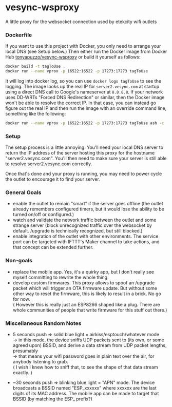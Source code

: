# vesync-wsproxy
A little proxy for the websocket connection used by etekcity wifi outlets

### Dockerfile

If you want to use this project with Docker, you only need to arrange your local DNS (see Setup below.) Then either run the Docker image from Docker Hub [tonyapuzzo/vesync-wsproxy](https://hub.docker.com/r/tonyapuzzo/vesync-wsproxy/) or build it yourself as follows:

```bash
docker build -t tagToUse .
docker run --name vprox -p 16522:16522 -p 17273:17273 tagToUse
```

It will log into docker log, so you can use `docker logs tagToUse` to see the logging.  The image looks up the real IP for `server2.vesync.com` at startup using a direct DNS call to Google's nameserver at `8.8.8.8`.  If your network uses DD-WRTs "Forced DNS Redirection" or similar, then the Docker image won't be able to resolve the correct IP.  In that case, you can instead go figure out the real IP and then run the image with an override command line, something like the following:

```bash
docker run --name vprox -p 16522:16522 -p 17273:17273 tagToUse ash -c 'REMOTE_IP=34.204.178.244 npm run build:live'
```

### Setup

The setup process is a little annoying. You'll need your local DNS server to return 
the IP address of the server hosting this proxy for the hostname "server2.vesync.com".
You'll then need to make sure your server is still able to resolve server2.vesync.com correctly.  

Once that's done and your proxy is running, you may need to power cycle the outlet to encourage it 
to find your server.

### General Goals
- enable the outlet to remain "smart" if the server goes offline (the outlet already remembers configured timers, but it would lose the ability to be turned on/off or configured.)  
- watch and validate the network traffic between the outlet and some strange server (block unrecognized traffic over the websocket by default. /upgrade is technically recognized, but still blocked.)  
- enable integration of the outlet with other environments. The service port can be targeted with IFTTT's Maker channel to take actions, and that concept can be extended further.

### Non-goals
- replace the mobile app. Yes, it's a quirky app, but I don't really see myself committing to rewrite the whole thing.  
- develop custom firmwares. This proxy allows to spoof an /upgrade packet which will trigger an OTA firmware update. But without some other way to reset the firmware, this is likely to result in a brick. No go for now.  
( However this is really just an ESP8266 shaped like a plug. There are whole communities of people that write firmware for this stuff out there.)

### Miscellaneous Random Notes

- 5 seconds push => solid blue light = airkiss/esptouch/whatever mode  
  -> in this mode, the device sniffs UDP packets sent to (its own, or some agreed upon) BSSID, and derive a data stream from UDP packet lengths, presumably  
  -> that means your wifi password goes in plain text over the air, for anybody listening to grab.  
  ( I wish I knew how to sniff that, to see the shape of that data stream exactly. )

- ~30 seconds push => blinking blue light = "APN" mode. The device broadcasts a BSSID named "ESP\_xxxxxx" where xxxxxx are the last digits of its MAC address. The mobile app can be made to target that BSSID (by matching the ESP\_ prefix?)


